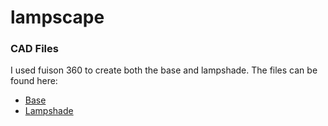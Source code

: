 # lampscape

### CAD Files
I used fuison 360 to create both the base and lampshade. The files can be found here:
- [Base](https://a360.co/3EMOnpk)
- [Lampshade](https://a360.co/3MrfjNY)
